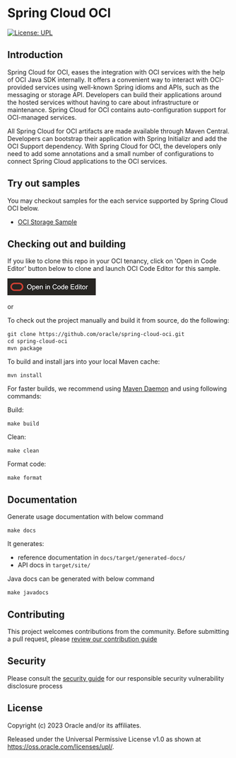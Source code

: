 # Spring Cloud OCI

[![License: UPL](https://img.shields.io/badge/license-UPL-green)](https://img.shields.io/badge/license-UPL-green)

## Introduction
Spring Cloud for OCI, eases the integration with OCI services with the help of OCI Java SDK internally. It offers a convenient way to interact with OCI-provided services using well-known Spring idioms and APIs, such as the messaging or storage API. Developers can build their applications around the hosted services without having to care about infrastructure or maintenance. Spring Cloud for OCI contains auto-configuration support for OCI-managed services.

All Spring Cloud for OCI artifacts are made available through Maven Central. Developers can bootstrap their application with Spring Initializr and add the OCI Support dependency. With Spring Cloud for OCI, the developers only need to add some annotations and a small number of configurations to connect Spring Cloud applications to the OCI services.

## Try out samples
You may checkout samples for the each service supported by Spring Cloud OCI below.

* [OCI Storage Sample](./spring-cloud-oci-samples/spring-cloud-oci-storage-sample/)

## Checking out and building

If you like to clone this repo in your OCI tenancy, click on 'Open in Code Editor' button below to clone and launch OCI Code Editor for this sample.

[<img src="https://raw.githubusercontent.com/oracle-devrel/oci-code-editor-samples/main/images/open-in-code-editor.png" />](https://cloud.oracle.com/?region=home&cs_repo_url=https://github.com/oracle/spring-cloud-oci.git&cs_open_ce=true&cs_readme_path=spring-cloud-oci-samples/spring-cloud-oci-storage/README.md)

or

To check out the project manually and build it from source, do the following:

```
git clone https://github.com/oracle/spring-cloud-oci.git
cd spring-cloud-oci
mvn package
```

To build and install jars into your local Maven cache:

```
mvn install
```

For faster builds, we recommend using [Maven Daemon](https://github.com/apache/maven-mvnd) and using following commands:

Build:
```
make build
```

Clean:
```
make clean
```

Format code:
```
make format
```

## Documentation

Generate usage documentation with below command

```
make docs
```

It generates:

* reference documentation in `docs/target/generated-docs/`
* API docs in `target/site/`

Java docs can be generated with below command

```
make javadocs
```

## Contributing

This project welcomes contributions from the community. Before submitting a pull request, please [review our contribution guide](./CONTRIBUTING.md)

## Security

Please consult the [security guide](./SECURITY.md) for our responsible security vulnerability disclosure process

## License

Copyright (c) 2023 Oracle and/or its affiliates.

Released under the Universal Permissive License v1.0 as shown at
<https://oss.oracle.com/licenses/upl/>.

